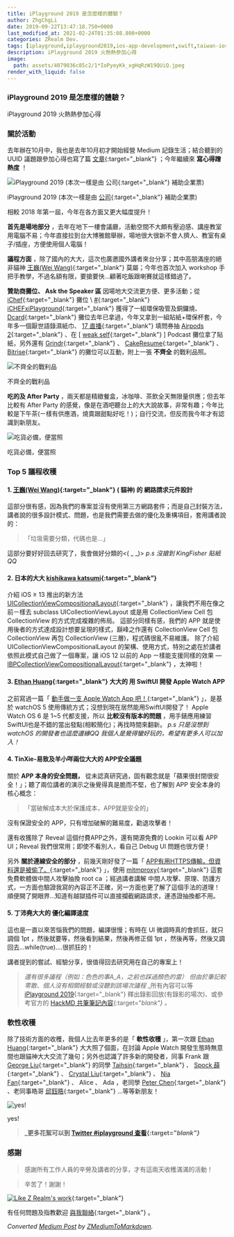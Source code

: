 ```yaml
---
title: iPlayground 2019 是怎麼樣的體驗？
author: ZhgChgLi
date: 2019-09-22T13:47:18.750+0000
last_modified_at: 2021-02-24T01:35:08.800+0000
categories: ZRealm Dev.
tags: [iplayground,iplayground2019,ios-app-development,swift,taiwan-ios-conference]
description: iPlayground 2019 火熱熱參加心得
image:
  path: assets/4079036c85c2/1*IoPyeyKk_xgHqRzW19QUiQ.jpeg
render_with_liquid: false
---
```


### iPlayground 2019 是怎麼樣的體驗？

iPlayground 2019 火熱熱參加心得
### 關於活動

去年辦在10月中，我也是去年10月初才開始經營 Medium 記錄生活；結合聽到的 UUID 議題跟參加心得也寫了篇 [文章](https://medium.com/zrealm-ios-dev/ios-uuid-%E7%9A%84%E9%82%A3%E4%BA%9B%E4%BA%8B-swift-ios-6-a4bc3bce7513){:target="_blank"} ；今年繼續來 **寫心得蹭熱度** ！


![iPlayground 2019 \(本次一樣是由 [公司](https://www.cakeresume.com/companies/addcn?locale=zh-TW){:target="_blank"} 補助企業票\)](/assets/4079036c85c2/1*IoPyeyKk_xgHqRzW19QUiQ.jpeg)

iPlayground 2019 \(本次一樣是由 [公司](https://www.cakeresume.com/companies/addcn?locale=zh-TW){:target="_blank"} 補助企業票\)

相較 2018 年第一屆，今年在各方面又更大幅度提升！

**首先是場地部分** ，去年在地下一樓會議廳，活動空間不大頗有壓迫感、講座教室用電腦不易；今年直接拉到台大博雅館舉辦，場地很大很新不會人擠人、教室有桌子/插座，方便使用個人電腦！

**議程方面** ，除了國內的大大，這次也廣邀國外講者來台分享；其中高朋滿座的絕非貓神 [王巍\(Wei Wang\)](https://medium.com/u/52b3ba2db3a){:target="_blank"} 莫屬；今年也首次加入 workshop 手把手教學，不過名額有限，要搶要快…顧著吃飯跟喇賽就這樣錯過了。

**贊助商攤位、 Ask the Speaker 區** 因場地大交流更方便、更多活動；從 [iChef](https://www.ichefpos.com/zh-tw){:target="_blank"} 攤位 \ [#](https://www.facebook.com/hashtag/ichefxiplayground?source=feed_text&epa=HASHTAG&__xts__%5B0%5D=68.ARAlb4Af_SMM2oWX2M2YI4IDlCbBFp6p-4K1xJC-ywTj7fb1i6EztwESLyMgpJmt86RzJNT1M5CYYaN86LkbHS6JKHUQ2QImFxzem3_8f49wdHBCxV98vW6dy24-XafX22JYEQh8vkdWb-R9vJbKDDjsfMVZ7ONdkks0uIgls9gJVBz66l6p0ytXiq1XpvcCiTHUU5jirEletQZ4wDayw_He9-tmz57NfMKc4QYgdaYFhXWmNNxkkAz3JdVcZlLqaURBNQ&__tn__=%2ANK-R){:target="_blank"}  [iCHEFxiPlayground](https://www.facebook.com/hashtag/ichefxiplayground?source=feed_text&epa=HASHTAG&__xts__%5B0%5D=68.ARAlb4Af_SMM2oWX2M2YI4IDlCbBFp6p-4K1xJC-ywTj7fb1i6EztwESLyMgpJmt86RzJNT1M5CYYaN86LkbHS6JKHUQ2QImFxzem3_8f49wdHBCxV98vW6dy24-XafX22JYEQh8vkdWb-R9vJbKDDjsfMVZ7ONdkks0uIgls9gJVBz66l6p0ytXiq1XpvcCiTHUU5jirEletQZ4wDayw_He9-tmz57NfMKc4QYgdaYFhXWmNNxkkAz3JdVcZlLqaURBNQ&__tn__=%2ANK-R){:target="_blank"} 獲得了一組環保吸管及銅鑼燒、 [Dcard](https://www.dcard.tw/){:target="_blank"} 攤位去年已拿過，今年又拿到一組貼紙\+環保杯套，今年多一個厭世語錄濕紙巾、 [17 直播](https://17.live/){:target="_blank"} 填問券抽 [Airpods 2](https://medium.com/zrealm-life/airpods-2-%E9%96%8B%E7%AE%B1%E5%8F%8A%E4%B8%8A%E6%89%8B%E9%AB%94%E9%A9%97%E5%BF%83%E5%BE%97-33afa0ae557d){:target="_blank"} 、在 \[ [weak self](https://weakself.dev/){:target="_blank"} \] Podcast 攤位拿了貼紙，另外還有 [Grindr](https://www.grindr.com/){:target="_blank"} 、 [CakeResume](https://www.cakeresume.com/zh-TW){:target="_blank"} 、 [Bitrise](https://www.bitrise.io/){:target="_blank"} 的攤位可以互動，附上一張 **不齊全** 的戰利品照。


![不齊全的戰利品](/assets/4079036c85c2/1*m0RCPg88ksZQhn4TXKITDA.jpeg)

不齊全的戰利品

**吃的及 After Party** ，兩天都是精緻餐盒，冰咖啡、茶飲全天無限量供應；但去年比較有 After Party 的感覺，像是在酒吧聽台上的大大說故事，非常有趣；今年比較是下午茶\(ㄧ樣有供應酒，燒賣跟甜點好吃！\)；自行交流，但反而我今年才有認識到新朋友。


![吃貨必備，便當照](/assets/4079036c85c2/1*WEvsUtrVJ4OYoKgC9VDvnw.jpeg)

吃貨必備，便當照
### Top 5 議程收穫
#### **1\. [王巍\(Wei Wang\)](https://medium.com/u/52b3ba2db3a){:target="_blank"} \( 貓神\) 的 網路請求元件設計**

這部分很有感，因為我們的專案並沒有使用第三方網路套件；而是自己封裝方法，講者說的很多設計模式、問題，也是我們需要去做的優化及重構項目，套用講者說的：


> 「垃圾需要分類，代碼也是…」 




這部分要好好回去研究了，我會做好分類的&lt;\( \_ \_\)&gt;
_p\.s 沒搶到 KingFisher 貼紙 QQ_
#### 2\. **日本的大大 [kishikawa katsumi](https://twitter.com/k_katsumi){:target="_blank"}**

介紹 iOS ≥ 13 推出的新方法 [UICollectionViewCompositionalLayout](https://developer.apple.com/documentation/uikit/uicollectionviewcompositionallayout){:target="_blank"} ，讓我們不用在像之前ㄧ樣去 subclass UICollectionViewLayout 或是用 CollectionView Cell 包 CollectionView 的方式完成複雜的佈局。
這部分同樣有感，我們的 APP 就是使用後者的方式達成設計想要呈現的樣式，巔峰之作還有 CollectionView Cell 包 CollectionView 再包 CollectionView \(三層\)，程式碼很亂不易維護。
除了介紹 UICollectionViewCompositionalLayout 的架構、使用方式，特別之處在於講者依照此模式自己做了一個專案，讓 iOS 12 以前的 App ㄧ樣能支援同樣的效果 — [IBPCollectionViewCompositionalLayout](https://github.com/kishikawakatsumi/IBPCollectionViewCompositionalLayout){:target="_blank"} ，太神啦！
#### 3\. [Ethan Huang](https://medium.com/u/e13f6afcf9b9){:target="_blank"} 大大的 用 SwiftUI 開發 Apple Watch APP

之前寫過一篇「 [動手做一支 Apple Watch App 吧！](https://medium.com/zrealm-ios-dev/%E5%8B%95%E6%89%8B%E5%81%9A%E4%B8%80%E6%94%AF-apple-watch-app-%E5%90%A7-e85d77b05061){:target="_blank"} 」，是基於 watchOS 5 使用傳統方式；沒想到現在居然能用SwiftUI開發了！
Apple Watch OS 6 是 1~5 代都支援，所以 **比較沒有版本的問題** ，用手錶應用練習SwiftUI也是不錯的當出發點\(相較簡化\)；再找時間來翻新。
_p\.s 只是沒想到 watchOS 的開發者也這麼邊緣QQ 我個人是覺得蠻好玩的，希望有更多人可以加入！_
#### 4\. TinXie\-易致及羊小咩兩位大大的 APP安全議題

關於 **APP 本身的安全問題，** 從未認真研究過，固有觀念就是「蘋果很封閉很安全！」；聽了兩位講者的演示之後覺得真是脆而不堅，也了解到 APP 安全本身的核心概念：


> 「當破解成本大於保護成本，APP就是安全的」 




沒有保證安全的 APP，只有增加破解的難易度，勸退攻擊者！

還有收獲除了 Reveal 這個付費APP之外，還有開源免費的 Lookin 可以看 APP UI；Reveal 我們很常用；即使不看別人，看自己 Debug UI 問題也很方便！

另外 **關於連線安全的部分** ，前幾天剛好發了一篇「 [APP有用HTTPS傳輸，但資料還是被偷了。](https://medium.com/zrealm-ios-dev/app%E6%9C%89%E7%94%A8https%E5%82%B3%E8%BC%B8-%E4%BD%86%E8%B3%87%E6%96%99%E9%82%84%E6%98%AF%E8%A2%AB%E5%81%B7%E4%BA%86-46410aaada00){:target="_blank"} 」，使用 [mitmproxy](https://mitmproxy.org/){:target="_blank"} 這套免費軟體做中間人攻擊抽換 root ca ；經過講者講解 中間人攻擊、原理、防護方式，一方面也驗證我寫的內容正不正確，另一方面也更了解了這個手法的道理！
順便開了開眼界…知道有越獄插件可以直接攔截網路請求，連憑證抽換都不用。
#### 5\. 丁沛堯大大的 優化編譯速度

這也是一直以來苦惱我們的問題，編譯很慢；有時在 UI 微調時真的會抓狂，就只調個 1pt ，然後就要等，然後看到結果，然後再修正個 1pt ，然後再等，然後又調回去…while\(true\)…\.很抓狂的！

講者提到的嘗試、經驗分享，很值得回去研究用在自己的專案上！
> _還有很多議程（例如：色色的事A\_A，之前也踩過顏色的雷）_ 
_但由於筆記較零散、個人沒有相關經驗或沒聽到該場次議程_ 
_所有內容可以等 [iPlayground 2019](https://iplayground.io/2019/){:target="_blank"} 釋出錄影回放\(有錄影的場次\)、或參考官方的 [HackMD 共筆筆記內容](https://hackmd.io/@iPlayground){:target="_blank"} 。_ 


### 軟性收穫

除了技術方面的收穫，我個人比去年更多的是「 **軟性收穫** 」，第一次跟 [Ethan Huang](https://medium.com/u/e13f6afcf9b9){:target="_blank"} 大大照了個面，在討論 Apple Watch 開發生態時無意間也跟貓神大大交流了幾句；另外也認識了許多新的開發者，同事 Frank 跟 [George Liu](https://medium.com/u/72361fccaa43){:target="_blank"} 的同學 [Taihsin](https://twitter.com/taihsin_l){:target="_blank"} 、 [Spock 薛](https://medium.com/u/e55ade4a40a3){:target="_blank"} 、 [Crystal Liu](https://medium.com/u/2b9530ad5d14){:target="_blank"} 、 [Nia Fan](https://medium.com/u/8fdb2b5b6672){:target="_blank"} 、 Alice 、 Ada ，老同學 [Peter Chen](https://medium.com/u/d3a2b0073ab2){:target="_blank"} 、老同事皓哥 [邱鈺晧](https://medium.com/u/bee7081e8048){:target="_blank"} …等等新朋友！


![yes\!](/assets/4079036c85c2/1*UGxUbKGKsZhO5s0QOrjgkg.jpeg)

yes\!
> **_更多花絮可以到 [Twitter \#iplayground 查看](https://twitter.com/hashtag/iplayground){:target="_blank"}_** 


### 感謝


> 感謝所有工作人員的辛勞及講者的分享，才有這兩天收穫滿滿的活動！ 





> 辛苦了！謝謝！ 





[![Like Z Realm's work](https://button.like.co/images/og/likebutton.png "Like Z Realm's work")](https://button.like.co/zhgchgli){:target="_blank"}


有任何問題及指教歡迎 [與我聯絡](https://www.zhgchg.li/contact){:target="_blank"} 。



_Converted [Medium Post](https://medium.com/zrealm-ios-dev/iplayground-2019-%E6%98%AF%E6%80%8E%E9%BA%BC%E6%A8%A3%E7%9A%84%E9%AB%94%E9%A9%97-4079036c85c2) by [ZMediumToMarkdown](https://github.com/ZhgChgLi/ZMediumToMarkdown)._
